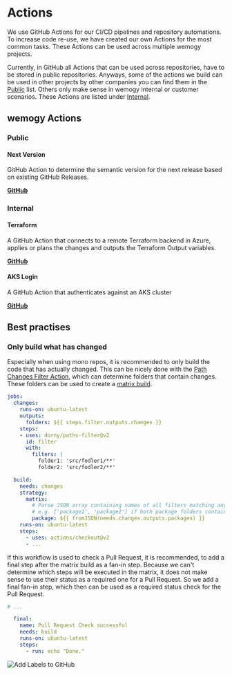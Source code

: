 # Actions

We use GitHub Actions for our CI/CD pipelines and repository automations. To increase code re-use, we have created our own Actions for the most common tasks. These Actions can be used across multiple wemogy projects.

Currently, in GitHub all Actions that can be used across repositories, have to be stored in public repositories. Anyways, some of the actions we build can be used in other projects by other companies you can find them in the [Public](#public) list. Others only make sense in wemogy internal or customer scenarios. These Actions are listed under [Internal](#internal).

## wemogy Actions

### Public

#### Next Version

GitHub Action to determine the semantic version for the next release based on existing GitHub Releases.

**[GitHub](https://github.com/wemogy/next-version-action)**

### Internal

#### Terraform

A GitHub Action that connects to a remote Terraform backend in Azure, applies or plans the changes and outputs the Terraform Output variables.

**[GitHub](https://github.com/wemogy/terraform-action)**

#### AKS Login

A GitHub Action that authenticates against an AKS cluster

**[GitHub](https://github.com/wemogy/aks-login-action)**

## Best practises

### Only build what has changed

Especially when using mono repos, it is recommended to only build the code that has actually changed. This can be nicely done with the [Path Changes Filter Action](https://github.com/dorny/paths-filter), which can determine folders that contain changes. These folders can be used to create a [matrix build](https://docs.github.com/en/actions/learn-github-actions/managing-complex-workflows#using-a-build-matrix).

```yaml
jobs:
  changes:
    runs-on: ubuntu-latest
    outputs:
      folders: ${{ steps.filter.outputs.changes }}
    steps:
    - uses: dorny/paths-filter@v2
      id: filter
      with:
        filters: |
          folder1: 'src/fodler1/**'
          folder2: 'src/fodler2/**'

  build:
    needs: changes
    strategy:
      matrix:
        # Parse JSON array containing names of all filters matching any of changed files
        # e.g. ['package1', 'package2'] if both package folders contains changes
        package: ${{ fromJSON(needs.changes.outputs.packages) }}
    runs-on: ubuntu-latest
    steps:
      - uses: actions/checkout@v2
      - ...
```

If this workflow is used to check a Pull Request, it is recommended, to add a final step after the matrix build as a fan-in step. Because we can't determine which steps will be executed in the matrix, it does not make sense to use their status as a required one for a Pull Request. So we add a final fan-in step, which then can be used as a required status check for the Pull Request.

```yaml
# ...

  final:
    name: Pull Request Check successful
    needs: build
    runs-on: ubuntu-latest
    steps:
      - run: echo "Done."    
```


![Add Labels to GitHub](/img/docs-internal/devops/github/actions/addGithubStatusCheck.jpg)
